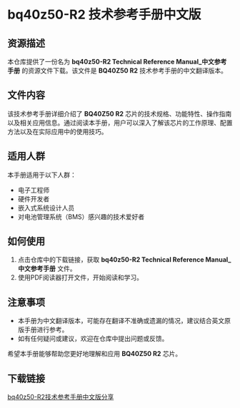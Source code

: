 # bq40z50-R2 技术参考手册中文版

## 资源描述

本仓库提供了一份名为 **bq40z50-R2 Technical Reference Manual_中文参考手册** 的资源文件下载。该文件是 **BQ40Z50 R2** 技术参考手册的中文翻译版本。

## 文件内容

该技术参考手册详细介绍了 **BQ40Z50 R2** 芯片的技术规格、功能特性、操作指南以及相关应用信息。通过阅读本手册，用户可以深入了解该芯片的工作原理、配置方法以及在实际应用中的使用技巧。

## 适用人群

本手册适用于以下人群：

- 电子工程师
- 硬件开发者
- 嵌入式系统设计人员
- 对电池管理系统（BMS）感兴趣的技术爱好者

## 如何使用

1. 点击仓库中的下载链接，获取 **bq40z50-R2 Technical Reference Manual_中文参考手册** 文件。
2. 使用PDF阅读器打开文件，开始阅读和学习。

## 注意事项

- 本手册为中文翻译版本，可能存在翻译不准确或遗漏的情况，建议结合英文原版手册进行参考。
- 如有任何疑问或建议，欢迎在仓库中提出问题或反馈。

希望本手册能够帮助您更好地理解和应用 **BQ40Z50 R2** 芯片。

## 下载链接

[bq40z50-R2技术参考手册中文版分享](https://pan.quark.cn/s/b6462e219982)